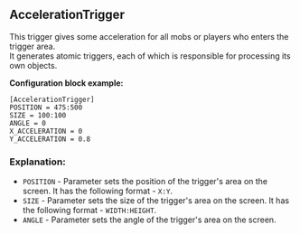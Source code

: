  ## AccelerationTrigger

 This trigger gives some acceleration for all mobs or players who enters the trigger area.  
 It generates atomic triggers, each of which is responsible for processing its own objects.

 **Configuration block example:**

    [AccelerationTrigger]
    POSITION = 475:500
    SIZE = 100:100
    ANGLE = 0
    X_ACCELERATION = 0
    Y_ACCELERATION = 0.8

 ### Explanation:

 * `POSITION` - Parameter sets the position of the trigger's area on the screen. It has the following format - `X:Y`.
 * `SIZE` - Parameter sets the size of the trigger's area on the screen. It has the following format - `WIDTH:HEIGHT`.
 * `ANGLE` - Parameter sets the angle of the trigger's area on the screen.